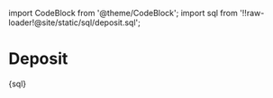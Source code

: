 import CodeBlock from '@theme/CodeBlock';
import sql from '!!raw-loader!@site/static/sql/deposit.sql';

# Deposit

<CodeBlock className='language-sql'>{sql}</CodeBlock>
